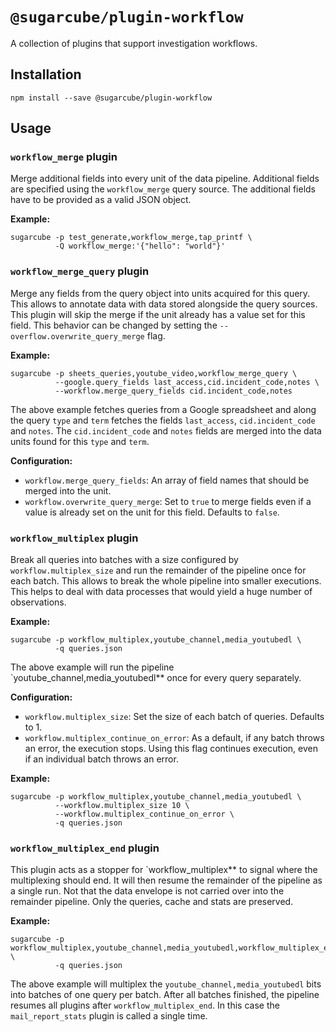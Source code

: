 # `@sugarcube/plugin-workflow`

A collection of plugins that support investigation workflows.

## Installation

```
npm install --save @sugarcube/plugin-workflow
```

## Usage

### `workflow_merge` plugin

Merge additional fields into every unit of the data pipeline. Additional fields are specified using the `workflow_merge` query source. The additional fields have to be provided as a valid JSON object.

**Example:**

```
sugarcube -p test_generate,workflow_merge,tap_printf \
          -Q workflow_merge:'{"hello": "world"}'
```

### `workflow_merge_query` plugin

Merge any fields from the query object into units acquired for this query. This allows to annotate data with data stored alongside the query sources. This plugin will skip the merge if the unit already has a value set for this field. This behavior can be changed by setting the `--overflow.overwrite_query_merge` flag.

**Example:**

```
sugarcube -p sheets_queries,youtube_video,workflow_merge_query \
          --google.query_fields last_access,cid.incident_code,notes \
          --workflow.merge_query_fields cid.incident_code,notes
```

The above example fetches queries from a Google spreadsheet and along the query `type` and `term` fetches the fields `last_access`, `cid.incident_code` and `notes`. The `cid.incident_code` and `notes` fields are merged into the data units found for this `type` and `term`.


**Configuration:**

- `workflow.merge_query_fields`: An array of field names that should be merged into the unit.
- `workflow.overwrite_query_merge`: Set to `true` to merge fields even if a value is already set on the unit for this field. Defaults to `false`.

### `workflow_multiplex` plugin

Break all queries into batches with a size configured by `workflow.multiplex_size` and run the remainder of the pipeline once for each batch. This allows to break the whole pipeline into smaller executions. This helps to deal with data processes that would yield a huge number of observations.

**Example:**

```
sugarcube -p workflow_multiplex,youtube_channel,media_youtubedl \
          -q queries.json
```

The above example will run the pipeline `youtube_channel,media_youtubedl** once for every query separately.

**Configuration:**

- `workflow.multiplex_size`: Set the size of each batch of queries. Defaults to 1.
- `workflow.multiplex_continue_on_error`: As a default, if any batch throws an error, the execution stops. Using this flag continues execution, even if an individual batch throws an error.

**Example:**

```
sugarcube -p workflow_multiplex,youtube_channel,media_youtubedl \
          --workflow.multiplex_size 10 \
          --workflow.multiplex_continue_on_error \
          -q queries.json
```

### `workflow_multiplex_end` plugin

This plugin acts as a stopper for `workflow_multiplex** to signal where the multiplexing should end. It will then resume the remainder of the pipeline as a single run. Not that the data envelope is not carried over into the remainder pipeline. Only the queries, cache and stats are preserved.

**Example:**

```
sugarcube -p workflow_multiplex,youtube_channel,media_youtubedl,workflow_multiplex_end,mail_report_stats \
          -q queries.json
```

The above example will multiplex the `youtube_channel,media_youtubedl` bits into batches of one query per batch. After all batches finished, the pipeline resumes all plugins after `workflow_multiplex_end`. In this case the `mail_report_stats` plugin is called a single time.
